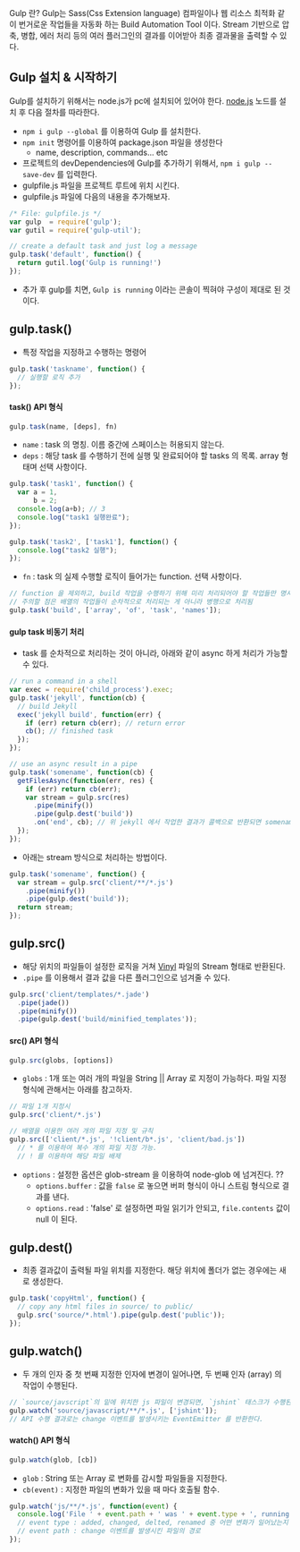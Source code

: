  Gulp 란?
Gulp는 Sass(Css Extension language) 컴파일이나 웹 리소스 최적화 같이 번거로운 작업들을 자동화 하는 Build Automation Tool 이다.
Stream 기반으로 압축, 병합, 에러 처리 등의 여러 플러그인의 결과를 이어받아 최종 결과물을 출력할 수 있다.

## Gulp 설치 & 시작하기
Gulp를 설치하기 위해서는 node.js가 pc에 설치되어 있어야 한다. [node.js](https://nodejs.org/en/)
노드를 설치 후 다음 절차를 따라한다.

- `npm i gulp --global` 를 이용하여 Gulp 를 설치한다.
- `npm init` 명령어를 이용하여 package.json 파일을 생성한다
    + name, description, commands... etc
- 프로젝트의 devDependencies에 Gulp를 추가하기 위해서, `npm i gulp --save-dev` 를 입력한다.
- gulpfile.js 파일을 프로젝트 루트에 위치 시킨다.
- gulpfile.js 파일에 다음의 내용을 추가해보자.

``` javascript
/* File: gulpfile.js */
var gulp  = require('gulp');
var gutil = require('gulp-util');

// create a default task and just log a message
gulp.task('default', function() {
  return gutil.log('Gulp is running!')
});
```

- 추가 후 gulp를 치면, `Gulp is running` 이라는 콘솔이 찍혀야 구성이 제대로 된 것 이다.

## gulp.task()
- 특정 작업을 지정하고 수행하는 명령어

``` javascript
gulp.task('taskname', function() {
  // 실행할 로직 추가
});
```

#### task() API 형식

``` javascript
gulp.task(name, [deps], fn)
```

- `name` : task 의 명칭. 이름 중간에 스페이스는 허용되지 않는다.
- `deps` : 해당 task 를 수행하기 전에 실행 및 완료되어야 할 tasks 의 목록. array 형태며 선택 사항이다.

``` javascript
gulp.task('task1', function() {
  var a = 1,
      b = 2;
  console.log(a+b); // 3
  console.log("task1 실행완료");
});

gulp.task('task2', ['task1'], function() {
  console.log("task2 실행");
});
```

- `fn` : task 의 실제 수행할 로직이 들어가는 function. 선택 사항이다.

``` javascript
// function 을 제외하고, build 작업을 수행하기 위해 미리 처리되어야 할 작업들만 명시
// 주의할 점은 배열의 작업들이 순차적으로 처리되는 게 아니라 병행으로 처리됨
gulp.task('build', ['array', 'of', 'task', 'names']);
```

#### gulp task 비동기 처리
- task 를 순차적으로 처리하는 것이 아니라, 아래와 같이 async 하게 처리가 가능할 수 있다.

``` javascript
// run a command in a shell
var exec = require('child_process').exec;
gulp.task('jekyll', function(cb) {
  // build Jekyll
  exec('jekyll build', function(err) {
    if (err) return cb(err); // return error
    cb(); // finished task
  });
});

// use an async result in a pipe
gulp.task('somename', function(cb) {
  getFilesAsync(function(err, res) {
    if (err) return cb(err);
    var stream = gulp.src(res)
      .pipe(minify())
      .pipe(gulp.dest('build'))
      .on('end', cb); // 위 jekyll 에서 작업한 결과가 콜백으로 반환되면 somename 이 수행된다.
  });
});
```

- 아래는 stream 방식으로 처리하는 방법이다.

``` javascript
gulp.task('somename', function() {
  var stream = gulp.src('client/**/*.js')
    .pipe(minify())
    .pipe(gulp.dest('build'));
  return stream;
});
```

## gulp.src()
- 해당 위치의 파일들이 설정한 로직을 거쳐 [Vinyl](https://github.com/gulpjs/vinyl-fs) 파일의 Stream 형태로 반환된다.
- `.pipe` 를 이용해서 결과 값을 다른 플러그인으로 넘겨줄 수 있다.

```javascript
gulp.src('client/templates/*.jade')
  .pipe(jade())
  .pipe(minify())
  .pipe(gulp.dest('build/minified_templates'));
```

#### src() API 형식

```javascript
gulp.src(globs, [options])
```

- `globs` : 1개 또는 여러 개의 파일을 String || Array 로 지정이 가능하다. 파일 지정 형식에 관해서는 아래를 참고하자.

```javascript
// 파일 1개 지정시
gulp.src('client/*.js')

// 배열을 이용한 여러 개의 파일 지정 및 규칙
gulp.src(['client/*.js', '!client/b*.js', 'client/bad.js'])
  // * 를 이용하여 복수 개의 파일 지정 가능.
  // ! 를 이용하여 해당 파일 배제
```

- `options` : 설정한 옵션은 glob-stream 을 이용하여 node-glob 에 넘겨진다. ??
  - `options.buffer` : 값을 `false` 로 놓으면 버퍼 형식이 아니 스트림 형식으로 결과를 낸다.
  - `options.read` : 'false' 로 설정하면 파일 읽기가 안되고, `file.contents` 값이 null 이 된다.

## gulp.dest()
- 최종 결과값이 출력될 파일 위치를 지정한다. 해당 위치에 폴더가 없는 경우에는 새로 생성한다.

``` javascript
gulp.task('copyHtml', function() {
  // copy any html files in source/ to public/
  gulp.src('source/*.html').pipe(gulp.dest('public'));
});
```

## gulp.watch()
- 두 개의 인자 중 첫 번째 지정한 인자에 변경이 일어나면, 두 번째 인자 (array) 의 작업이 수행된다.

```javascript
// `source/javscript`의 밑에 위치한 js 파일이 변경되면, `jshint` 태스크가 수행된다.
gulp.watch('source/javascript/**/*.js', ['jshint']);
// API 수행 결과로는 change 이벤트를 발생시키는 EventEmitter 를 반환한다.
```

#### watch() API 형식

```javascript
gulp.watch(glob, [cb])
```

  - `glob` : String 또는 Array 로 변화를 감시할 파일들을 지정한다.
  - `cb(event)` : 지정한 파일의 변화가 있을 때 마다 호출될 함수.

```javascript
gulp.watch('js/**/*.js', function(event) {
  console.log('File ' + event.path + ' was ' + event.type + ', running tasks...');
  // event type : added, changed, delted, renamed 중 어떤 변화가 일어났는지
  // event path : change 이벤트를 발생시킨 파일의 경로
});
```
